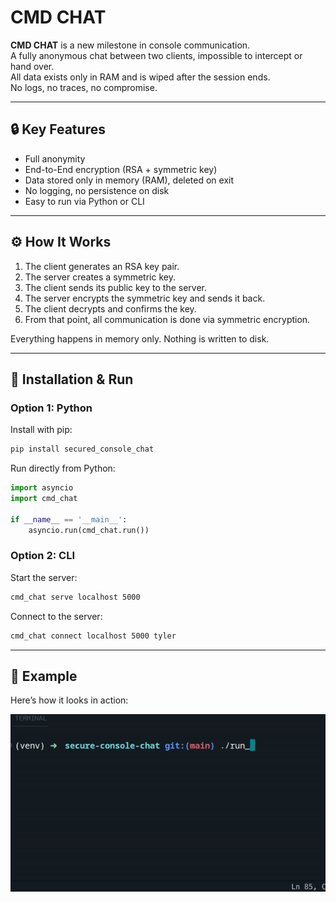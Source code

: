 # CMD CHAT

**CMD CHAT** is a new milestone in console communication.  
A fully anonymous chat between two clients, impossible to intercept or hand over.  
All data exists only in RAM and is wiped after the session ends.  
No logs, no traces, no compromise.  

---

## 🔒 Key Features

- Full anonymity  
- End-to-End encryption (RSA + symmetric key)  
- Data stored only in memory (RAM), deleted on exit  
- No logging, no persistence on disk  
- Easy to run via Python or CLI  

---

## ⚙️ How It Works

1. The client generates an RSA key pair.  
2. The server creates a symmetric key.  
3. The client sends its public key to the server.  
4. The server encrypts the symmetric key and sends it back.  
5. The client decrypts and confirms the key.  
6. From that point, all communication is done via symmetric encryption.  

Everything happens in memory only. Nothing is written to disk.  

---

## 🚀 Installation & Run

### Option 1: Python  

Install with pip:  
```bash
pip install secured_console_chat
````

Run directly from Python:

```python
import asyncio 
import cmd_chat

if __name__ == '__main__':
    asyncio.run(cmd_chat.run())
```

### Option 2: CLI

Start the server:

```bash
cmd_chat serve localhost 5000
```

Connect to the server:

```bash
cmd_chat connect localhost 5000 tyler
```

---

## 🎥 Example

Here’s how it looks in action:

![Example](example.gif)

